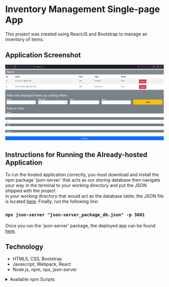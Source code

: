 # Inventory Management Single-page App

This project was created using ReactJS and Bootstrap to manage an inventory of items.

## Application Screenshot

<picture>
 <img alt="Screenshot" src="https://raw.githubusercontent.com/ambientWave/Inventory-Management-SPA/main/public/Image_1.png">
</picture>

## Instructions for Running the Already-hosted Application

To run the hosted application correctly, you must download and install the npm package 'json-server' that acts as our storing
database then navigate your way in the terminal to your working directory and put the JSON shipped with the project\
in your working directory that would act as the database table; the JSON file is located [here](https://raw.githubusercontent.com/ambientWave/Inventory-Management-SPA/main/json-server_package_db.json).
Finally, run the following line:

### `npx json-server "json-server_package_db.json" -p 3001`

Once you run the 'json-server' package, the deployed app can be found [here](https://ambientwave.github.io/Inventory-Management-SPA/).

## Technology
- HTML5, CSS, Bootstrap
- Javascript, Webpack, React
- Node.js, npm, npx, json-server


<details>
<summary>Available npm Scripts</summary>

## Available Scripts

In the project directory, you can run:

### `npm start`

Runs the app in the development mode.\
Open [http://localhost:3000](http://localhost:3000) to view it in your browser.

The page will reload when you make changes.\
You may also see any lint errors in the console.

### `npm test`

Launches the test runner in the interactive watch mode.\
See the section about [running tests](https://facebook.github.io/create-react-app/docs/running-tests) for more information.

### `npm run build`

Builds the app for production to the `build` folder.\
It correctly bundles React in production mode and optimizes the build for the best performance.

The build is minified and the filenames include the hashes.\
Your app is ready to be deployed!

See the section about [deployment](https://facebook.github.io/create-react-app/docs/deployment) for more information.

</details>

